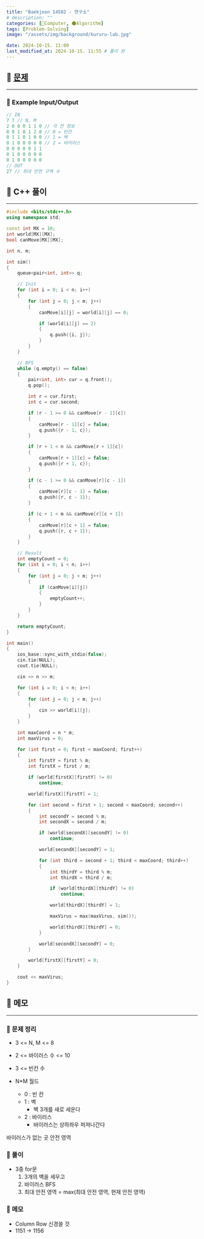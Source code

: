 ```yaml
---
title: "Baekjoon 14502 - 연구소"
# description: ""
categories: [💫Computer, 🌑Algorithm]
tags: [Problem-Solving]
image: "/assets/img/background/kururu-lab.jpg"

date: 2024-10-15. 11:00
last_modified_at: 2024-10-15. 11:55 # 풀이 완
---
```


## 💫 [문제](https://www.acmicpc.net/problem/14502)

---

### 🫧 Example Input/Output

```cpp
// IN
7 7 // N, M
2 0 0 0 1 1 0 // 각 칸 정보
0 0 1 0 1 2 0 // 0 = 빈칸
0 1 1 0 1 0 0 // 1 = 벽
0 1 0 0 0 0 0 // 2 = 바이러스
0 0 0 0 0 1 1
0 1 0 0 0 0 0
0 1 0 0 0 0 0
// OUT
27 // 최대 안전 구역 수
```

## 💫 C++ 풀이

---

```cpp
#include <bits/stdc++.h>
using namespace std;

const int MX = 10;
int world[MX][MX];
bool canMove[MX][MX];

int n, m;

int sim()
{
	queue<pair<int, int>> q;

	// Init
	for (int i = 0; i < n; i++)
	{
		for (int j = 0; j < m; j++)
		{
			canMove[i][j] = world[i][j] == 0;

			if (world[i][j] == 2)
			{
				q.push({i, j});
			}
		}
	}

	// BFS
	while (q.empty() == false)
	{
		pair<int, int> cur = q.front();
		q.pop();

		int r = cur.first;
		int c = cur.second;

		if (r - 1 >= 0 && canMove[r - 1][c])
		{
			canMove[r - 1][c] = false;
			q.push({r - 1, c});
		}

		if (r + 1 < n && canMove[r + 1][c])
		{
			canMove[r + 1][c] = false;
			q.push({r + 1, c});
		}

		if (c - 1 >= 0 && canMove[r][c - 1])
		{
			canMove[r][c - 1] = false;
			q.push({r, c - 1});
		}

		if (c + 1 < m && canMove[r][c + 1])
		{
			canMove[r][c + 1] = false;
			q.push({r, c + 1});
		}
	}

	// Result
	int emptyCount = 0;
	for (int i = 0; i < n; i++)
	{
		for (int j = 0; j < m; j++)
		{
			if (canMove[i][j])
			{
				emptyCount++;
			}
		}
	}

	return emptyCount;
}

int main()
{
	ios_base::sync_with_stdio(false);
	cin.tie(NULL);
	cout.tie(NULL);

	cin >> n >> m;

	for (int i = 0; i < n; i++)
	{
		for (int j = 0; j < m; j++)
		{
			cin >> world[i][j];
		}
	}

	int maxCoord = n * m;
	int maxVirus = 0;

	for (int first = 0; first < maxCoord; first++)
	{
		int firstY = first % m;
		int firstX = first / m;

		if (world[firstX][firstY] != 0)
			continue;

		world[firstX][firstY] = 1;

		for (int second = first + 1; second < maxCoord; second++)
		{
			int secondY = second % m;
			int secondX = second / m;

			if (world[secondX][secondY] != 0)
				continue;

			world[secondX][secondY] = 1;

			for (int third = second + 1; third < maxCoord; third++)
			{
				int thirdY = third % m;
				int thirdX = third / m;

				if (world[thirdX][thirdY] != 0)
					continue;

				world[thirdX][thirdY] = 1;

				maxVirus = max(maxVirus, sim());

				world[thirdX][thirdY] = 0;
			}

			world[secondX][secondY] = 0;
		}

		world[firstX][firstY] = 0;
	}

	cout << maxVirus;
}
```

## 💫 메모

---

### 🫧 문제 정리

- 3 <= N, M <= 8
- 2 <= 바이러스 수 <= 10
- 3 <= 빈칸 수

- N*M 월드
  - 0 : 빈 칸
  - 1 : 벽
    - 벽 3개를 새로 세운다
  - 2 : 바이러스
    - 바이러스는 상하좌우 퍼져나간다

바이러스가 없는 곳 안전 영역  

### 🫧 풀이

- 3중 for문
  1. 3개의 벽을 세우고
  2. 바이러스 BFS
  3. 최대 안전 영역 = max(최대 안전 영역, 현재 안전 영역)

### 🫧 메모

- Column Row 신경쓸 것
- 1151 -> 1156
